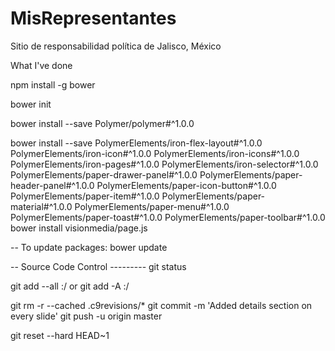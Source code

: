 # MisRepresentantes
Sitio de responsabilidad política de Jalisco, México


What I've done

npm install -g bower

bower init

bower install --save Polymer/polymer#^1.0.0

bower install --save PolymerElements/iron-flex-layout#^1.0.0 PolymerElements/iron-icon#^1.0.0 PolymerElements/iron-icons#^1.0.0 PolymerElements/iron-pages#^1.0.0 PolymerElements/iron-selector#^1.0.0 PolymerElements/paper-drawer-panel#^1.0.0 PolymerElements/paper-header-panel#^1.0.0 PolymerElements/paper-icon-button#^1.0.0 PolymerElements/paper-item#^1.0.0 PolymerElements/paper-material#^1.0.0 PolymerElements/paper-menu#^1.0.0 PolymerElements/paper-toast#^1.0.0 PolymerElements/paper-toolbar#^1.0.0
bower install visionmedia/page.js

-- To update packages:
bower update




-- Source Code Control ---------
git status

git add --all :/
 or
git add -A :/

git rm -r --cached .c9revisions/*
git commit -m 'Added details section on every slide'
git push -u origin master

git reset --hard HEAD~1